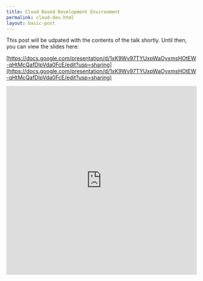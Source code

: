 ```yaml
---
title: Cloud Based Development Environment
permalink: cloud-dev.html
layout: basic-post
---
```


This post will be udpated with the contents of the talk shortly. Until then, you can view the slides here:

[https://docs.google.com/presentation/d/1xK9Wv97TYUxpWaOyxmsHOtEW-qHtMcQafDlpVda0FcE/edit?usp=sharing](https://docs.google.com/presentation/d/1xK9Wv97TYUxpWaOyxmsHOtEW-qHtMcQafDlpVda0FcE/edit?usp=sharing)

<iframe src="https://docs.google.com/presentation/d/e/2PACX-1vSI94cI424dMH5yIsJRvwom4bbcXLHoXM9KPb9L2VQdcTNSEvvgITNDbI3xnakGakeJXpLilTyz8wuH/embed?start=false&loop=false&delayms=60000" frameborder="0" width="100%" height="500px" allowfullscreen="true" mozallowfullscreen="true" webkitallowfullscreen="true"></iframe>
